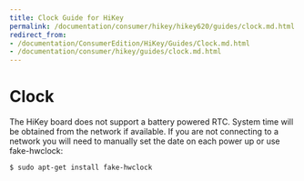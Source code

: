 ```yaml
---
title: Clock Guide for HiKey
permalink: /documentation/consumer/hikey/hikey620/guides/clock.md.html
redirect_from:
- /documentation/ConsumerEdition/HiKey/Guides/Clock.md.html
- /documentation/consumer/hikey/guides/clock.md.html
---
```

# Clock

The HiKey board does not support a battery powered RTC. System time will be obtained from the network if available. If you are not connecting to a network you will need to manually set the date on each power up or use fake-hwclock:
```
$ sudo apt-get install fake-hwclock
```

